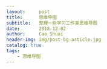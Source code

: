 ```yaml
---
layout:     post
title:      思维导图
subtitle:   整理一些学习工作类思维导图
date:       2018-12-02
author:     Cao Shuai
header-img: img/post-bg-article.jpg
catalog: true
tags:
    - 思维导图
---
```


